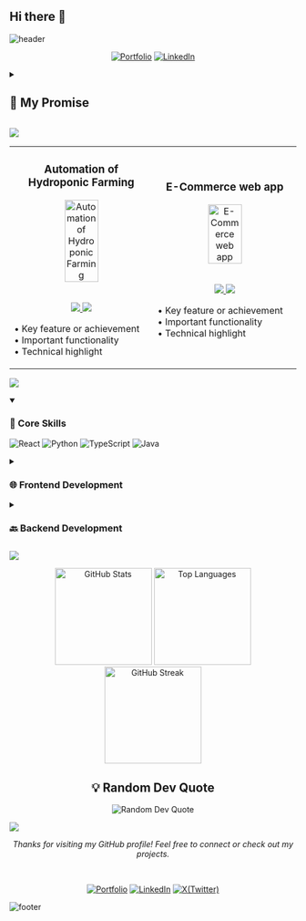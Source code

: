## Hi there 👋

<!--
**vivekgourGH/vivekgourGH** is a ✨ _special_ ✨ repository because its `README.md` (this file) appears on your GitHub profile.

Here are some ideas to get you started:

- 🔭 I’m currently working on ...
- 🌱 I’m currently learning ...
- 👯 I’m looking to collaborate on ...
- 🤔 I’m looking for help with ...
- 💬 Ask me about ...
- 📫 How to reach me: ...
- 😄 Pronouns: ...
- ⚡ Fun fact: ...
-->
![header](https://capsule-render.vercel.app/api?type=waving&color=timeGradient&height=200&section=header&text=Hi%2C%20I%27m%20Vivek%20Gour%20👋&fontSize=50&animation=scaleIn&fontAlignY=35&desc=A%20passionate%20developer%20exploring%20the%20digital%20frontier&descSize=20&descAlignY=55&descAlign=50)

<div align="center">

  [![Portfolio](https://img.shields.io/badge/Portfolio-000?style=for-the-badge&logo=vercel&logoColor=yellow)]()
  [![LinkedIn](https://img.shields.io/badge/LinkedIn-0A66C2?style=for-the-badge&logo=linkedin&logoColor=white)](https://www.linkedin.com/in/vivekgour1/)

</div>

<details>
<summary><h2>🤞 My Promise</h2></summary>

```java
while (isAwake) {
    code();
    learn();
    create();
    repeat();
}
```
</details>

![](https://capsule-render.vercel.app/api?type=venom&height=150&text=🚀%20Featured%20Projects&fontSize=40&color=0:8871e5,100:b678c4&stroke=b678c4)

<!-- Featured Projects Section -->
<table>
<tr>
<td width="50%">
<h3 align="center">Automation of Hydroponic Farming</h3>
<div align="center">  
<a href="#" target="_blank">
<img src="/path/to/project.png" width="50%" alt="Automation of Hydroponic Farming"/>
</a>
<br>
<br>
<p>
<a href="#" target="_blank">
<img src="https://img.shields.io/badge/View_on_GitHub-2ea44f?style=for-the-badge&logo=github"/>
</a>
<a href="#" target="_blank">
<img src="https://img.shields.io/badge/Live_Demo-brightgreen?style=for-the-badge&logo=vercel"/>
</a>
</p>
<p align="left">
• Key feature or achievement<br>
• Important functionality<br>
• Technical highlight
</p>
</div>
</td>
<td width="50%">
<h3 align="center">E-Commerce web app</h3>
<div align="center">  
<a href="#" target="_blank">
<img src="/path/to/project.png" width="50%" alt="E-Commerce web app"/>
</a>
<br>
<br>
<p>
<a href="#" target="_blank">
<img src="https://img.shields.io/badge/View_on_GitHub-2ea44f?style=for-the-badge&logo=github"/>
</a>
<a href="#" target="_blank">
<img src="https://img.shields.io/badge/Live_Demo-brightgreen?style=for-the-badge&logo=vercel"/>
</a>
</p>
<p align="left">
• Key feature or achievement<br>
• Important functionality<br>
• Technical highlight
</p>
</div>
</td>
</tr>
</table>

![](https://capsule-render.vercel.app/api?type=venom&height=150&text=💻%20Tech%20Stack&fontSize=40&color=0:00FFFF,100:1E90FF&stroke=1E90FF)

<details open>
  <summary><h3>🎯 Core Skills</h3></summary>

  ![React](https://img.shields.io/badge/-React-blue?style=for-the-badge&logo=react&logoColor=white) ![Python](https://img.shields.io/badge/-Python-blue?style=for-the-badge&logo=python&logoColor=white) ![TypeScript](https://img.shields.io/badge/-TypeScript-blue?style=for-the-badge&logo=typescript&logoColor=white) ![Java](https://img.shields.io/badge/-Java-blue?style=for-the-badge&logo=java&logoColor=white)

</details>

<details>
  <summary><h3>🌐 Frontend Development</h3></summary>

  ![HTML5](https://img.shields.io/badge/-HTML5-blue?style=for-the-badge&logo=html5&logoColor=white) ![CSS3](https://img.shields.io/badge/-CSS3-blue?style=for-the-badge&logo=css3&logoColor=white) ![JavaScript](https://img.shields.io/badge/-JavaScript-blue?style=for-the-badge&logo=javascript&logoColor=white) ![React Native](https://img.shields.io/badge/-React_Native-blue?style=for-the-badge&logo=react-native&logoColor=white)

</details>

<details>
  <summary><h3>🔙 Backend Development</h3></summary>

  ![Node.js](https://img.shields.io/badge/-Node.js-blue?style=for-the-badge&logo=node.js&logoColor=white) ![MySQL](https://img.shields.io/badge/-MySQL-blue?style=for-the-badge&logo=mysql&logoColor=white) ![MongoDB](https://img.shields.io/badge/-MongoDB-blue?style=for-the-badge&logo=mongodb&logoColor=white)

</details>

![](https://capsule-render.vercel.app/api?type=venom&height=150&text=📊%20GitHub%20Stats&fontSize=40&color=0:32CD32,100:006400&stroke=006400)

<div align="center">
  <img src="https://github-readme-stats.vercel.app/api?username=vivekgourGH&show_icons=true&theme=graywhite" alt="GitHub Stats" height="170"/>
  <img src="https://github-readme-stats.vercel.app/api/top-langs/?username=vivekgourGH&layout=compact&theme=graywhite" alt="Top Languages" height="170"/>
</div>

<div align="center">
  <img src="https://github-readme-streak-stats.herokuapp.com/?user=vivekgourGH&theme=graywhite" alt="GitHub Streak" height="170"/>
</div>

<h2 align="center">💡 Random Dev Quote</h2>

<div align="center">
  <img src="https://quotes-github-readme.vercel.app/api?type=horizontal&theme=light" alt="Random Dev Quote"/>
</div>

![](https://capsule-render.vercel.app/api?type=transparent&height=100&text=👩‍💻%20Vivek%20Gour&fontSize=50&fontColor=9370DB&desc=A%20passionate%20developer%20exploring%20the%20digital%20frontier&descSize=20&descAlignY=75&descAlign=60)

<div align="center">
  <p><i>Thanks for visiting my GitHub profile! Feel free to connect or check out my projects.</i></p>
  <br>
</div>

<div align="center">

  [![Portfolio](https://img.shields.io/badge/Portfolio-000?style=for-the-badge&logo=vercel&logoColor=yellow)]()
  [![LinkedIn](https://img.shields.io/badge/LinkedIn-0A66C2?style=for-the-badge&logo=linkedin&logoColor=white)](https://www.linkedin.com/in/vivekgour1/)
  [![X(Twitter)](https://img.shields.io/badge/x-1DA1F2?style=for-the-badge&logo=twitter&logoColor=white)](https://www.x.com/vivekgourtwt/)


</div>

![footer](https://capsule-render.vercel.app/api?type=waving&color=timeGradient&height=100&section=footer)
